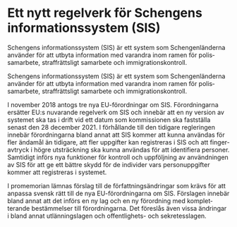 # Ett nytt regelverk för Schengens informationssystem (SIS)

Schengens informations­system (SIS) är ett system som Schengen­länderna använder för att utbyta informa­tion med varandra inom ramen för polis­samarbete, straff­rätts­ligt sam­arbete och immigrations­kontroll.

Schengens informations­system (SIS) är ett system som Schengen­länderna använder för att utbyta informa­tion med varandra inom ramen för polis­samarbete, straff­rätts­ligt sam­arbete och immigrations­kontroll.

I november 2018 antogs tre nya EU-förordningar om SIS. Förord­ningarna ersätter EU:s nuvarande regel­verk om SIS och innebär att en ny version av systemet ska tas i drift vid ett datum som kom­missionen ska fast­ställa senast den 28 december 2021. I förhållande till den tidigare regleringen innebär förord­­ningarna bland annat att SIS kommer att kunna användas för fler ända­mål än tidigare, att fler uppgifter kan registreras i SIS och att finger­avtryck i högre utsträck­ning ska kunna användas för att identifiera personer. Samtidigt införs nya funktioner för kontroll och upp­följning av använd­ningen av SIS för att ge ett bättre skydd för de individer vars person­uppgifter kommer att regist­reras i systemet.

I promemorian lämnas förslag till de författ­nings­ändringar som krävs för att anpassa svensk rätt till de nya EU-förord­ningarna om SIS. Förslagen innebär bland annat att det införs en ny lag och en ny förord­ning med komplet­terande bestäm­melser till förord­ningarna. Det föreslås även vissa ändringar i bland annat utlän­nings­lagen och offentlighets- och sekretess­lagen.
